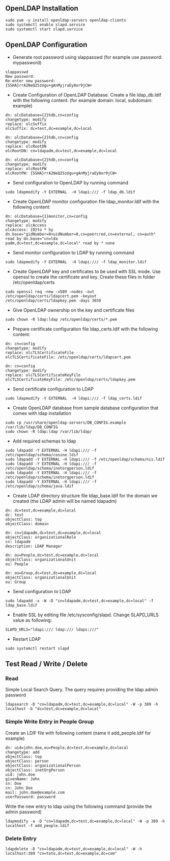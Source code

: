 ## OpenLDAP Installation
~~~
sudo yum -y install openldap-servers openldap-clients
sudo systemctl enable slapd.service
sudo systemctl start slapd.service
~~~

## OpenLDAP Configuration

* Generate root password using slappasswd (for example use password: mypassword)

~~~
slappasswd
New password: 
Re-enter new password: 
{SSHA}rrA2NeQ25zUgu+gAnMyjraEy8or9jCW+
~~~

* Create Configuration of OpenLDAP Database. Create a file ldap_db.ldif with the following content:
(for example domain: local, subdomain: example)

~~~
dn: olcDatabase={2}hdb,cn=config
changetype: modify
replace: olcSuffix
olcSuffix: dc=test,dc=example,dc=local
 
dn: olcDatabase={2}hdb,cn=config
changetype: modify
replace: olcRootDN
olcRootDN: cn=ldapadm,dc=test,dc=example,dc=local
 
dn: olcDatabase={2}hdb,cn=config
changetype: modify
replace: olcRootPW
olcRootPW: {SSHA}rrA2NeQ25zUgu+gAnMyjraEy8or9jCW+
~~~

* Send configuration to OpenLDAP by running command

~~~
sudo ldapmodify -Y EXTERNAL  -H ldapi:/// -f ldap_db.ldif
~~~

* Create OpenLDAP monitor configuration file ldap_monitor.ldif with the following content:

~~~
dn: olcDatabase={1}monitor,cn=config
changetype: modify
replace: olcAccess
olcAccess: {0}to * by dn.base="gidNumber=0+uidNumber=0,cn=peercred,cn=external, cn=auth" read by dn.base="cn=lda
padm,dc=test,dc=example,dc=local" read by * none
~~~

* Send monitor configuration to LDAP by running command

~~~
sudo ldapmodify -Y EXTERNAL  -H ldapi:/// -f ldap_monitor.ldif
~~~

* Create OpenLDAP key and certificates to be used with SSL mode. Use openssl to create the certificate and key. Create these files in folder /etc/openldap/certs

~~~
sudo openssl req -new -x509 -nodes -out /etc/openldap/certs/ldapcert.pem -keyout /etc/openldap/certs/ldapkey.pem -days 3650
~~~

* Give OpenLDAP ownership on the key and certificate files

~~~
sudo chown -R ldap:ldap /etc/openldap/certs/*.pem
~~~

* Prepare certificate configuration file ldap_certs.ldif with the following content:

~~~
dn: cn=config
changetype: modify
replace: olcTLSCertificateFile
olcTLSCertificateFile: /etc/openldap/certs/ldapcert.pem
 
dn: cn=config
changetype: modify
replace: olcTLSCertificateKeyFile
olcTLSCertificateKeyFile: /etc/openldap/certs/ldapkey.pem
~~~

* Send certificate configuration to LDAP

~~~
sudo ldapmodify -Y EXTERNAL  -H ldapi:/// -f ldap_certs.ldif
~~~

* Create OpenLDAP database from sample database configuration that comes with ldap installation

~~~
sudo cp /usr/share/openldap-servers/DB_CONFIG.example /var/lib/ldap/DB_CONFIG
sudo chown -R ldap:ldap /var/lib/ldap/
~~~

* Add required schemas to ldap

~~~
sudo ldapadd -Y EXTERNAL -H ldapi:/// -f /etc/openldap/schema/cosine.ldif
sudo ldapadd -Y EXTERNAL -H ldapi:/// -f /etc/openldap/schema/nis.ldif 
sudo ldapadd -Y EXTERNAL -H ldapi:/// -f /etc/openldap/schema/inetorgperson.ldif
sudo ldapadd -Y EXTERNAL -H ldapi:/// -f /etc/openldap/schema/inetorgperson.ldif
sudo ldapadd -Y EXTERNAL -H ldapi:/// -f /etc/openldap/schema/java.ldif
~~~

* Create LDAP directory structure file ldap_base.ldif for the domain we created
(the LDAP admin will be named ldapadm)

~~~
dn: dc=test,dc=example,dc=local
dc: test
objectClass: top
objectClass: domain
 
dn: cn=ldapadm,dc=test,dc=example,dc=local
objectClass: organizationalRole
cn: ldapadm
description: LDAP Manager
 
dn: ou=People,dc=test,dc=example,dc=local
objectClass: organizationalUnit
ou: People
 
dn: ou=Group,dc=test,dc=example,dc=local
objectClass: organizationalUnit
ou: Group
~~~

* Send configuration to LDAP

~~~
sudo ldapadd -x -W -D "cn=ldapadm,dc=test,dc=example,dc=local" -f ldap_base.ldif
~~~

* Enable SSL by editing file /etc/sysconfig/slapd. Change SLAPD_URLS value as following:

~~~
SLAPD_URLS="ldapi:/// ldap:/// ldaps:///"
~~~

* Restart LDAP

~~~
sudo systemctl restart slapd
~~~

## Test Read / Write / Delete

### Read
Simple Local Search Query. The query requires providing the ldap admin password

~~~
ldapsearch -D "cn=ldapadm,dc=test,dc=example,dc=local" -W -p 389 -h localhost -b "dc=test,dc=example,dc=local"
~~~

### Simple Write Entry in People Group

Create an LDIF file with following content (name it add_people.ldif for example)
~~~
dn: uid=john.doe,ou=People,dc=test,dc=example,dc=local
changetype: add
objectClass: top
objectClass: person
objectClass: organizationalPerson
objectClass: inetOrgPerson
uid: john.doe
givenName: John
sn: Doe
cn: John Doe
mail: john.doe@example.com
userPassword: password
~~~

Write the new entry to ldap using the following command (provide the admin password)
~~~
ldapmodify -a -D "cn=ldapadm,dc=test,dc=example,dc=local" -W -p 389 -h localhost -f add_people.ldif
~~~

### Delete Entry

~~~
ldapdelete -D "cn=ldapadm,dc=test,dc=example,dc=local" -W -h localhost:389 "cn=toto,dc=test,dc=example,dc=com"
~~~
